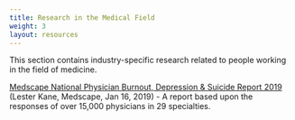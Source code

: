 ```yaml
---
title: Research in the Medical Field
weight: 3
layout: resources
---
```


This section contains industry-specific research related to people working in the field of medicine.

[Medscape National Physician Burnout, Depression & Suicide Report 2019](https://www.medscape.com/slideshow/2019-lifestyle-burnout-depression-6011056?faf=1#1) (Lester Kane, Medscape, Jan 16, 2019) - A report based upon the responses of over 15,000 physicians in 29 specialties.